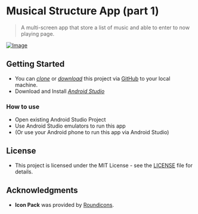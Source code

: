 # Musical Structure App (part 1)
> A multi-screen app that store a list of music and able to enter to now playing page.

[![Image](map.gif)](Image)

## Getting Started

* You can *[clone](https://github.com/arrickx/MusicalStructureApp.git)* or *[download](https://github.com/arrickx/MusicalStructureApp.git)* this project via [GitHub](https://github.com) to your local machine.
* Download and Install *[Android Studio](https://developer.android.com/studio/index.html)*

### How to use

* Open existing Android Studio Project
* Use Android Studio emulators to run this app
* (Or use your Android phone to run this app via Android Studio)


## License

* This project is licensed under the MIT License - see the [LICENSE](LICENSE) file for details.

## Acknowledgments

* **Icon Pack** was provided by [Roundicons](https://www.flaticon.com/packs/multimedia-2).


